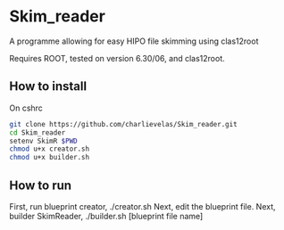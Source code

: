 # Skim_reader
A programme allowing for easy HIPO file skimming using clas12root

Requires ROOT, tested on version 6.30/06, and clas12root.

## How to install
On cshrc
```sh
git clone https://github.com/charlievelas/Skim_reader.git
cd Skim_reader
setenv SkimR $PWD
chmod u+x creator.sh
chmod u+x builder.sh
```

## How to run
First, run blueprint creator,
  ./creator.sh
Next, edit the blueprint file.
Next, builder SkimReader,
  ./builder.sh [blueprint file name] 
